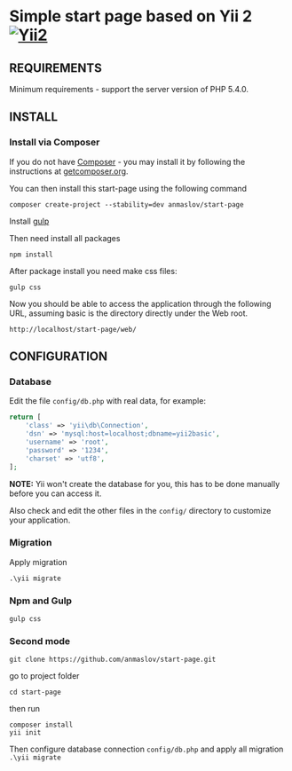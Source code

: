 Simple start page based on Yii 2 [![Yii2](https://img.shields.io/badge/Powered_by-Yii_Framework-green.svg?style=flat)](http://www.yiiframework.com/)
================================

REQUIREMENTS
------------

Minimum requirements - support the server version of PHP 5.4.0.

INSTALL
------------

### Install via Composer

If you do not have [Composer](http://getcomposer.org/) - you may install it by following the instructions at [getcomposer.org](http://getcomposer.org/doc/00-intro.md#installation-nix).

You can then install this start-page using the following command

~~~
composer create-project --stability=dev anmaslov/start-page
~~~

Install [gulp](https://github.com/gulpjs/gulp/blob/master/docs/getting-started.md)

Then need install all packages 
~~~
npm install
~~~

After package install you need make css files:
~~~
gulp css
~~~

Now you should be able to access the application through the following URL, assuming basic is the directory directly under the Web root.

~~~
http://localhost/start-page/web/
~~~


CONFIGURATION
------------

### Database
Edit the file `config/db.php` with real data, for example:

```php
return [
    'class' => 'yii\db\Connection',
    'dsn' => 'mysql:host=localhost;dbname=yii2basic',
    'username' => 'root',
    'password' => '1234',
    'charset' => 'utf8',
];
```

**NOTE:** Yii won't create the database for you, this has to be done manually before you can access it.

Also check and edit the other files in the `config/` directory to customize your application.

### Migration

Apply migration

~~~
.\yii migrate
~~~

### Npm and Gulp
~~~
gulp css
~~~

### Second mode

~~~
git clone https://github.com/anmaslov/start-page.git
~~~

go to project folder

~~~
cd start-page
~~~

then run

~~~
composer install
yii init
~~~

Then configure database connection `config/db.php` and apply all migration `.\yii migrate`